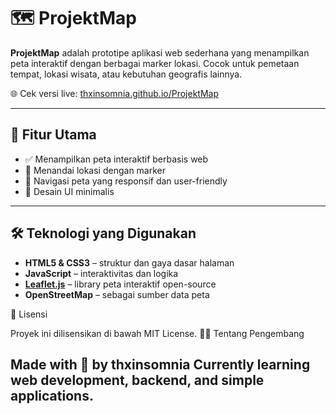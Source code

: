 # 🗺️ ProjektMap

**ProjektMap** adalah prototipe aplikasi web sederhana yang menampilkan peta interaktif dengan berbagai marker lokasi. Cocok untuk pemetaan tempat, lokasi wisata, atau kebutuhan geografis lainnya.

🌐 Cek versi live: [thxinsomnia.github.io/ProjektMap](https://thxinsomnia.github.io/ProjektMap/)

---

## 📌 Fitur Utama

- ✅ Menampilkan peta interaktif berbasis web
- 📍 Menandai lokasi dengan marker
- 🧭 Navigasi peta yang responsif dan user-friendly
- 🎨 Desain UI minimalis

---

## 🛠️ Teknologi yang Digunakan

- **HTML5 & CSS3** – struktur dan gaya dasar halaman
- **JavaScript** – interaktivitas dan logika
- **[Leaflet.js](https://leafletjs.com/)** – library peta interaktif open-source
- **OpenStreetMap** – sebagai sumber data peta

📄 Lisensi

Proyek ini dilisensikan di bawah MIT License.
🙋‍♀️ Tentang Pengembang

Made with 💙 by thxinsomnia
Currently learning web development, backend, and simple applications.
---
